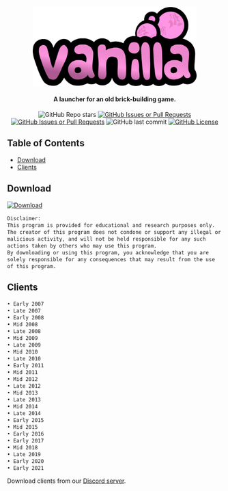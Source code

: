 <div align="center">
   <img src="vanillared2x.png" width="384">
   <h4>A launcher for an old brick-building game.</h4>
   <p>
      <img alt="GitHub Repo stars" src="https://img.shields.io/github/stars/frickinfire/VanillaLauncher">
      <a href="https://github.com/frickinfire/VanillaLauncher/issues"><img alt="GitHub Issues or Pull Requests" src="https://img.shields.io/github/issues/frickinfire/VanillaLauncher"></a>
      <a href="https://github.com/frickinfire/VanillaLauncher/pulls"><img alt="GitHub Issues or Pull Requests" src="https://img.shields.io/github/issues-pr/frickinfire/VanillaLauncher"></a>
      <img alt="GitHub last commit" src="https://img.shields.io/github/last-commit/frickinfire/VanillaLauncher">
      <a href="https://github.com/frickinfire/VanillaLauncher/blob/main/LICENSE"><img alt="GitHub License" src="https://img.shields.io/github/license/frickinfire/VanillaLauncher"></a>
   </p>
</div>

## Table of Contents
* [Download](#download)
* [Clients](#clients)

## Download
[![Download](https://img.shields.io/badge/download-now-Green?logo=appveyor)](https://github.com/frickinfire/VanillaLauncher/releases/)

```
Disclaimer:
This program is provided for educational and research purposes only.
The creator of this program does not condone or support any illegal or malicious activity, and will not be held responsible for any such actions taken by others who may use this program.
By downloading or using this program, you acknowledge that you are solely responsible for any consequences that may result from the use of this program.
```

## Clients
```
• Early 2007
• Late 2007
• Early 2008
• Mid 2008
• Late 2008
• Mid 2009
• Late 2009
• Mid 2010
• Late 2010
• Early 2011
• Mid 2011
• Mid 2012
• Late 2012
• Mid 2013
• Late 2013
• Mid 2014
• Late 2014
• Early 2015
• Mid 2015
• Early 2016
• Early 2017
• Mid 2018
• Late 2019
• Early 2020
• Early 2021
```

Download clients from our [Discord server](https://discord.com/invite/cE23bqYdbM).
